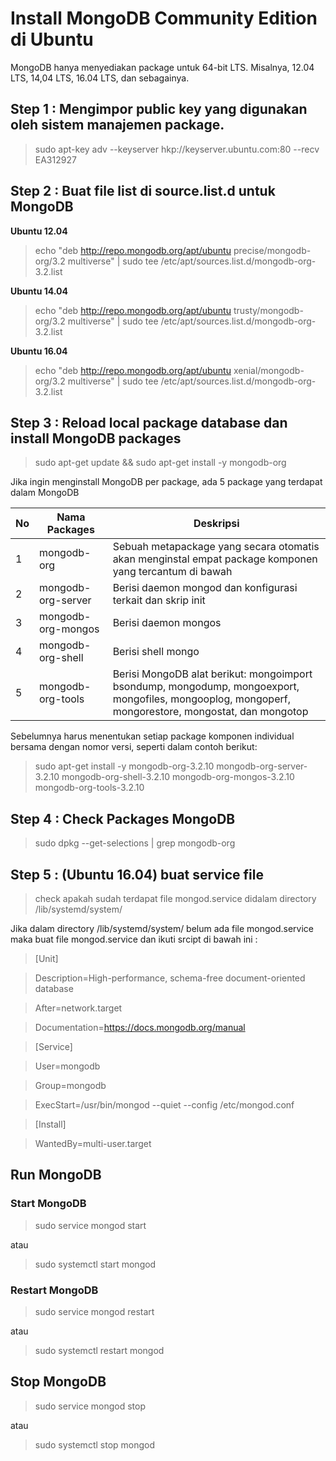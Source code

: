 # Install MongoDB Community Edition di Ubuntu

MongoDB hanya menyediakan package untuk 64-bit LTS. Misalnya, 12.04 LTS, 14,04 LTS, 16.04 LTS, dan sebagainya.

## Step 1 : Mengimpor public key yang digunakan oleh sistem manajemen package.

> sudo apt-key adv --keyserver hkp://keyserver.ubuntu.com:80 --recv EA312927

## Step 2 : Buat file list di source.list.d untuk MongoDB

__Ubuntu 12.04__

> echo "deb http://repo.mongodb.org/apt/ubuntu precise/mongodb-org/3.2 multiverse" | sudo tee /etc/apt/sources.list.d/mongodb-org-3.2.list

__Ubuntu 14.04__

> echo "deb http://repo.mongodb.org/apt/ubuntu trusty/mongodb-org/3.2 multiverse" | sudo tee /etc/apt/sources.list.d/mongodb-org-3.2.list

__Ubuntu 16.04__

> echo "deb http://repo.mongodb.org/apt/ubuntu xenial/mongodb-org/3.2 multiverse" | sudo tee /etc/apt/sources.list.d/mongodb-org-3.2.list

## Step 3 : Reload local package database dan install MongoDB packages

> sudo apt-get update && sudo apt-get install -y mongodb-org

Jika ingin menginstall MongoDB per package, ada 5 package yang terdapat dalam MongoDB


No | Nama Packages | Deskripsi
--- | --- | ---
1  | mongodb-org | Sebuah metapackage yang secara otomatis akan menginstal empat package komponen yang tercantum di bawah
2  | mongodb-org-server | Berisi daemon mongod dan konfigurasi terkait dan skrip init
3  | mongodb-org-mongos | Berisi daemon mongos
4  | mongodb-org-shell | Berisi shell mongo
5  | mongodb-org-tools | Berisi MongoDB alat berikut: mongoimport bsondump, mongodump, mongoexport, mongofiles, mongooplog, mongoperf, mongorestore, mongostat, dan mongotop

Sebelumnya harus menentukan setiap package komponen individual bersama dengan nomor versi, seperti dalam contoh berikut:

> sudo apt-get install -y mongodb-org-3.2.10 mongodb-org-server-3.2.10 mongodb-org-shell-3.2.10 mongodb-org-mongos-3.2.10 mongodb-org-tools-3.2.10

## Step 4 : Check Packages MongoDB

> sudo dpkg --get-selections | grep mongodb-org

## Step 5 : (Ubuntu 16.04) buat service file

> check apakah sudah terdapat file mongod.service didalam directory /lib/systemd/system/

Jika dalam directory /lib/systemd/system/ belum ada file mongod.service maka buat file mongod.service dan ikuti srcipt di bawah ini :

> [Unit]

> Description=High-performance, schema-free document-oriented database

> After=network.target

> Documentation=https://docs.mongodb.org/manual

> [Service]

> User=mongodb

> Group=mongodb

> ExecStart=/usr/bin/mongod --quiet --config /etc/mongod.conf

> [Install]

> WantedBy=multi-user.target

## Run MongoDB

### Start MongoDB
> sudo service mongod start

atau

> sudo systemctl start mongod

### Restart MongoDB
> sudo service mongod restart

atau

> sudo systemctl restart mongod

## Stop MongoDB
> sudo service mongod stop

atau

> sudo systemctl stop mongod
